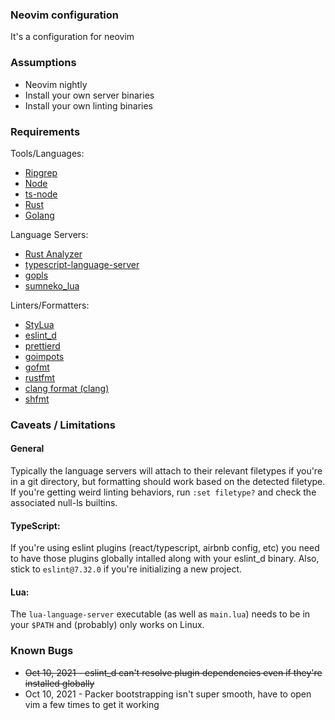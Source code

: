 ### Neovim configuration

It's a configuration for neovim

### Assumptions

- Neovim nightly
- Install your own server binaries
- Install your own linting binaries

### Requirements

Tools/Languages:

- [Ripgrep](https://github.com/BurntSushi/ripgrep)
- [Node](https://nodejs.org/en/)
- [ts-node](https://github.com/TypeStrong/ts-node)
- [Rust](https://www.rust-lang.org/)
- [Golang](https://golang.org/)

Language Servers:

- [Rust Analyzer](https://github.com/rust-analyzer/rust-analyzer)
- [typescript-language-server](https://github.com/typescript-language-server/typescript-language-server)
- [gopls](https://github.com/golang/tools/tree/master/gopls)
- [sumneko_lua](<https://github.com/sumneko/lua-language-server/wiki/Build-and-Run-(Standalone)>)

Linters/Formatters:

- [StyLua](https://github.com/JohnnyMorganz/StyLua)
- [eslint_d](https://github.com/mantoni/eslint_d.js/)
- [prettierd](https://github.com/fsouza/prettierd)
- [goimpots](https://pkg.go.dev/golang.org/x/tools/cmd/goimports)
- [gofmt](https://pkg.go.dev/cmd/gofmt)
- [rustfmt](https://github.com/rust-lang/rustfmt)
- [clang format (clang)](https://clang.llvm.org/)
- [shfmt](https://github.com/mvdan/sh)

### Caveats / Limitations

#### General

Typically the language servers will attach to their relevant filetypes if you're in a git directory, but formatting should work based on the detected filetype. If you're getting weird linting behaviors, run `:set filetype?` and check the associated null-ls builtins.

#### TypeScript:

If you're using eslint plugins (react/typescript, airbnb config, etc) you need to have those plugins globally intalled along with your eslint_d binary. Also, stick to `eslint@7.32.0` if you're initializing a new project.

#### Lua:

The `lua-language-server` executable (as well as `main.lua`) needs to be in your `$PATH` and (probably) only works on Linux.

### Known Bugs

- ~~Oct 10, 2021 - eslint_d can't resolve plugin dependencies even if they're installed globally~~
- Oct 10, 2021 - Packer bootstrapping isn't super smooth, have to open vim a few times to get it working

